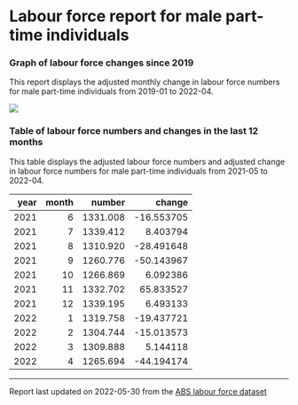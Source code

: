 Labour force report for male part-time individuals
================

### Graph of labour force changes since 2019

This report displays the adjusted monthly change in labour force numbers
for male part-time individuals from 2019-01 to 2022-04.

![](C:/Users/Erika/OneDrive/Desktop/git_repos/abs_labour_force_report/output/male_part-time_report_files/figure-gfm/unnamed-chunk-2-1.png)<!-- -->

### Table of labour force numbers and changes in the last 12 months

This table displays the adjusted labour force numbers and adjusted
change in labour force numbers for male part-time individuals from
2021-05 to 2022-04.

| year | month |   number |     change |
|-----:|------:|---------:|-----------:|
| 2021 |     6 | 1331.008 | -16.553705 |
| 2021 |     7 | 1339.412 |   8.403794 |
| 2021 |     8 | 1310.920 | -28.491648 |
| 2021 |     9 | 1260.776 | -50.143967 |
| 2021 |    10 | 1266.869 |   6.092386 |
| 2021 |    11 | 1332.702 |  65.833527 |
| 2021 |    12 | 1339.195 |   6.493133 |
| 2022 |     1 | 1319.758 | -19.437721 |
| 2022 |     2 | 1304.744 | -15.013573 |
| 2022 |     3 | 1309.888 |   5.144118 |
| 2022 |     4 | 1265.694 | -44.194174 |

------------------------------------------------------------------------

Report last updated on 2022-05-30 from the [ABS labour force
dataset](https://www.abs.gov.au/statistics/labour/employment-and-unemployment/labour-force-australia/latest-release)

